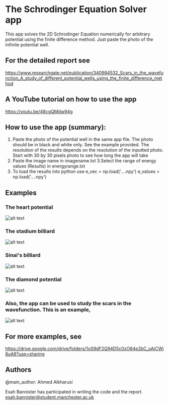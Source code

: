 # The Schrodinger Equation Solver app
This app solves the 2D Schrodinger Equation numerically for arbitrary potential using the finite difference method. Just paste the photo of the infinite potential well.

## For the detailed report see
https://www.researchgate.net/publication/340984532_Scars_in_the_wavefunction_A_study_of_different_potential_wells_using_the_finite_difference_method

## A YouTube tutorial on how to use the app
https://youtu.be/48cgQMdw94g

## How to use the app (summary):
1. Paste the photo of the potential well in the same app file. The photo should be in black and white only. See the example provided.
The resolution of the results depends on the resolution of the inputted photo. Start with 30 by 30 pixels photo to see how long the app will take
2. Paste the image name in imagename.txt 
3.Select the range of energy values (Results) in energyrange.txt 
4. To load the results into python use
e_vec = np.load('....npy')
e_values = np.load('....npy')

## Examples
### The heart potential
![alt text](https://github.com/Ahmed-alkharusi/Schrodinger-Equation-Solver/tree/master/Examples/example.PNG?raw=true)
### The stadium billiard 
![alt text](https://github.com/Ahmed-alkharusi/Schrodinger-Equation-Solver/blob/master/example5.PNG?raw=true)
### Sinai's billiard
![alt text](https://github.com/Ahmed-alkharusi/Schrodinger-Equation-Solver/blob/master/example1.PNG?raw=true)
### The diamond potential
![alt text](https://github.com/Ahmed-alkharusi/Schrodinger-Equation-Solver/blob/master/example3.PNG?raw=true)

### Also, the app can be used to study the scars in the wavefunction. This is an example,
![alt text](https://github.com/Ahmed-alkharusi/Schrodinger-Equation-Solver/blob/master/example4.PNG?raw=true)

## For more examples, see
https://drive.google.com/drive/folders/1oS9dF2Q94D5c0zO84e2bC_oAiCWi8uA8?usp=sharing
## Authors
@main_author: Ahmed Alkharusi 

Esah Bannister has participated in writing the code and the report. 
esah.bannister@student.manchester.ac.uk

